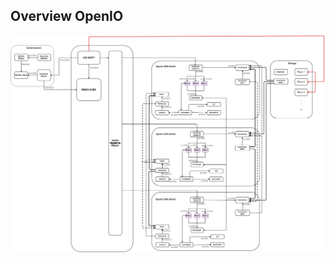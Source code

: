 ## **Overview OpenIO**

![](https://github.com/rinnerr/camera-docs/blob/master/docs/images/OPENIO.jpg)
